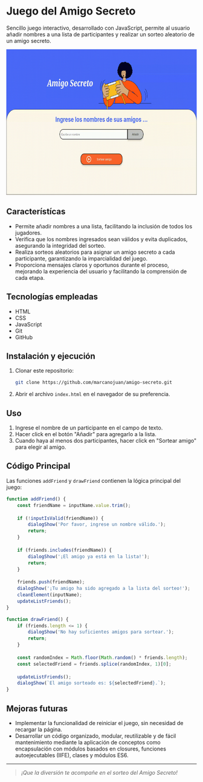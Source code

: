 # Juego del Amigo Secreto

Sencillo juego interactivo, desarrollado con JavaScript, permite al usuario añadir nombres a una lista de participantes y realizar un sorteo aleatorio de un amigo secreto.

<center><img src="assets/screenshot.gif" alt="Juego del Amigo Secreto" width="683" height="384"></center>

## Característícas

- Permite añadir nombres a una lista, facilitando la inclusión de todos los jugadores.
- Verifica que los nombres ingresados sean válidos y evita duplicados, asegurando la integridad del sorteo.
- Realiza sorteos aleatorios para asignar un amigo secreto a cada participante, garantizando la imparcialidad del juego.
- Proporciona mensajes claros y oportunos durante el proceso, mejorando la experiencia del usuario y facilitando la comprensión de cada etapa.

## Tecnologías empleadas

- HTML
- CSS
- JavaScript
- Git
- GitHub

## Instalación y ejecución

1. Clonar este repositorio:
   
   ```bash
   git clone https://github.com/marcanojuan/amigo-secreto.git
   ```

2. Abrir el archivo `index.html` en el navegador de su preferencia.

## Uso

1. Ingrese el nombre de un participante en el campo de texto.
2. Hacer click en el botón "Añadir" para agregarlo a la lista.
3. Cuando haya al menos dos participantes, hacer click en "Sortear amigo" para elegir al amigo.

## Código Principal

Las funciones `addFriend` y `drawFriend` contienen la lógica principal del juego:

```javascript
function addFriend() {
    const friendName = inputName.value.trim();

    if (!inputIsValid(friendName)) {
        dialogShow('Por favor, ingrese un nombre válido.');
        return;
    }

    if (friends.includes(friendName)) {
        dialogShow('¡El amigo ya está en la lista!');
        return;
    }

    friends.push(friendName);
    dialogShow('¡Tu amigo ha sido agregado a la lista del sorteo!');
    cleanElement(inputName);
    updateListFriends();
}
```

```javascript
function drawFriend() {
    if (friends.length <= 1) {
        dialogShow('No hay suficientes amigos para sortear.');
        return;
    }

    const randomIndex = Math.floor(Math.random() * friends.length);
    const selectedFriend = friends.splice(randomIndex, 1)[0];
    
    updateListFriends();
    dialogShow(`El amigo sorteado es: ${selectedFriend}.`);
}
```

## Mejoras futuras

- Implementar la funcionalidad de reiniciar el juego, sin necesidad de recargar la página.
- Desarrollar un código organizado, modular, reutilizable y de fácil mantenimiento mediante la aplicación de conceptos como encapsulación con módulos basados en closures, funciones autoejecutables (IIFE), clases y módulos ES6.

---

> _¡Que la diversión te acompañe en el sorteo del Amigo Secreto!_
